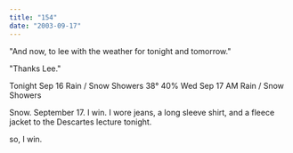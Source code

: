 ```yaml
---
title: "154"
date: "2003-09-17"
---
```


"And now, to lee with the weather for tonight and tomorrow."

"Thanks Lee."

Tonight Sep 16 Rain / Snow Showers 38° 40% Wed Sep 17 AM Rain / Snow Showers

Snow. September 17. I win. I wore jeans, a long sleeve shirt, and a fleece jacket to the Descartes lecture tonight.

so, I win.
